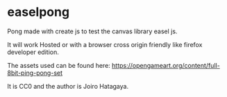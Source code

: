 # easelpong
Pong made with create js to test the canvas library easel js.

It will work Hosted or with a browser cross origin friendly like firefox developer edition.

The assets used can be found here: 
https://opengameart.org/content/full-8bit-ping-pong-set

It is CC0 and the author is Joiro Hatagaya. 
